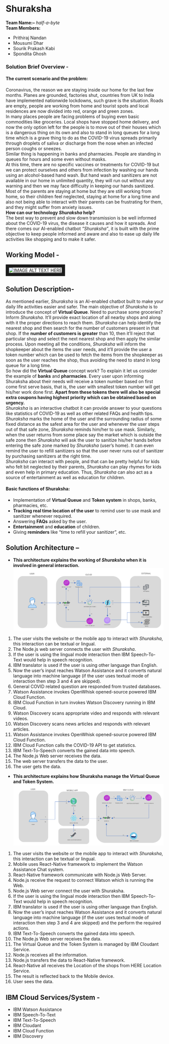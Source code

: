 # Shuraksha
**Team Name:–** *half-a-byte*<br/>
**Team Members:**
  - Prithiraj Nandan
  - Mousumi Dhar
  - Sourik Prakash Kabi
  - Spondita Ghosh
### Solution Brief Overview - 
#### The current scenario and the problem:
Coronavirus, the reason we are staying inside our home for the last few months. Planes are grounded, factories shut, countries from UK to India have implemented nationwide lockdowns, such grave is the situation. Roads are empty, people are working from home and tourist spots and local residences are now divided into red, orange and green zones.<br/>
In many places people are facing problems of buying even basic commodities like groceries. Local shops have stopped home delivery, and now the only option left for the people is to move out of their houses which is a dangerous thing on its own and also to stand in long queues for a long time which is a grave thing to do as the COVID-19 virus spreads primarily through droplets of saliva or discharge from the nose when an infected person coughs or sneezes.<br/>
Similar thing is happening in banks and pharmacies. People are standing in queues for hours and some even without masks.<br/>
At this time, there are no specific vaccines or treatments for COVID-19 but we can protect ourselves and others from infection by washing our hands using an alcohol-based hand wash. But hand wash and sanitizers are not available in our home in unlimited quantity, they will run out without any warning and then we may face difficulty in keeping our hands sanitized.<br/>
Most of the parents are staying at home but they are still working from home, so their children feel neglected, staying at home for a long time and also not being able to interact with their parents can be frustrating for them, and they might suffer from anxiety issues.<br/>
**How can our technology *Shuraksha* help?**<br/>
The best way to prevent and slow down transmission is be well informed about the COVID-19 virus, the disease it causes and how it spreads. And there comes our AI-enabled chatbot *“Shuraksha”*, it is built with the prime objective to keep people informed and aware and also to ease up daily life activities like shopping and to make it safer.<br/>
## Working Model -
<a href="http://www.youtube.com/watch?feature=player_embedded&v=AWO0c2eNqA4
" target="_blank"><img src="http://img.youtube.com/vi/AWO0c2eNqA4/0.jpg" 
alt="IMAGE ALT TEXT HERE" width="240" height="180" border="10" /></a>
## Solution Description-
As mentioned earlier, *Shuraksha* is an AI-enabled chatbot built to make your daily life activities easier and safer. The main objective of *Shuraksha* is to introduce the concept of **Virtual Queue**. Need to purchase some groceries? Inform *Shuraksha*. It’ll provide exact location of all nearby shops and along with it the proper directions to reach them. *Shuraksha* can help identify the nearest shop and then search for the number of customers present in that shop. If the **number of customers is greater** than 10, then it’ll reject that particular shop and select the next nearest shop and then apply the similar process. Upon meeting all the conditions, *Shuraksha* will inform the shopkeeper about the items the user needs, and it’ll provide the user a token number which can be used to fetch the items from the shopkeeper as soon as the user reaches the shop, thus avoiding the need to stand in long queue for a long time.<br/>
So how did the **Virtual Queue** concept work? To explain it let us consider the example of **banks** and **pharmacies**. Every user upon informing Shuraksha about their needs will receive a token number based on first come first serve basis, that is, the user with smallest token number will get his/her work done first. **Apart from these tokens there will also be special extra coupons having highest priority which can be obtained based on urgency.**<br/>
*Shuraksha* is an interactive chatbot it can provide answer to your questions like statistics of COVID-19 as well as other related FAQs and health tips.<br/>
*Shuraksha* marks the home of the user and the surrounding radius of some fixed distance as the safest area for the user and whenever the user steps out of that safe zone, *Shuraksha* reminds him/her to use mask. Similarly, when the user returns from some place say the market which is outside the safe zone then *Shuraksha* will ask the user to sanitize his/her hands before entering the safe zone marked by *Shuraksha* (user’s home). It can even remind the user to refill sanitizers so that the user never runs out of sanitizer by purchasing sanitizers at the right time.<br/>
*Shuraksha* can interact with people, and that can be pretty helpful for kids who felt bit neglected by their parents, *Shuraksha* can play rhymes for kids and even help in primary education. Thus, *Shuraksha* can also act as a source of entertainment as well as education for children.<br/>
#### Basic functions of Shuraksha:
- Implementation of **Virtual Queue** and **Token system** in shops, banks, pharmacies, etc.
- **Tracking real time location of the user** to remind user to use mask and sanitizer whenever required.
-	Answering **FAQs** asked by the user.
-	**Entertainment** and **education** of children.
-	Giving **reminders** like “time to refill your sanitizer”, etc.
## Solution Architecture – 
- **This architecture explains the working of *Shuraksha* when it is involved in general interaction.**
<img src="images/image1.png"><br/>
1. The user visits the website or the mobile app to interact with *Shuraksha*, this interaction can be textual or lingual.
2. The Node.js web server connects the user with *Shuraksha*.
3. If the user is using the lingual mode interaction then IBM Speech-To-Text would help in speech recognition.
4. IBM translator is used if the user is using other language than English.
5. Now the user’s input reaches Watson Assistance and it converts natural language into machine language (if the user uses textual mode of interaction then step 3 and 4 are skipped).
6. General COVID related question are responded from trusted databases.
7. Watson Assistance invokes OpenWhisk opened-source powered IBM Cloud Function. 
8. IBM Cloud Function in turn invokes Watson Discovery running in IBM Cloud.
9. Watson Discovery scans appropriate video and responds with relevant videos.
10. Watson Discovery scans news articles and responds with relevant articles.
11. Watson Assistance invokes OpenWhisk opened-source powered IBM Cloud Function. 
12. IBM Cloud Function calls the COVID-19 API to get statistics.
13. IBM Text-To-Speech converts the gained data into speech.
14. The Node.js Web server receives the data.
15. The web server transfers the data to the user.
16. The user gets the data.<br/>
- **This architecture explains how Shuraksha manage the Virtual Queue and Token System.**
<img src="images/image2.png"><br/>
1. The user visits the website or the mobile app to interact with *Shuraksha*, this interaction can be textual or lingual.
2. Mobile uses React-Native framework to implement the Watson Assistance Chat system.
3. React-Native framework communicate with Node.js Web Server.
4. Node.js receive the request to connect Watson which is running the Web.
5. Node.js Web server connect the user with Shuraksha.
6. If the user is using the lingual mode interaction then IBM Speech-To-Text would help in speech recognition.
7. IBM translator is used if the user is using other language than English.
8. Now the user’s input reaches Watson Assistance and it converts natural language into machine language (if the user uses textual mode of interaction then step 3 and 4 are skipped) and the perform the required actions.
9. IBM Text-To-Speech converts the gained data into speech.
10. The Node.js Web server receives the data.
11. The Virtual Queue and the Token System is managed by IBM Cloudant Service.
12. Node.js receives all the information.
13. Node.js transfers the data to React-Native framework.
14. React-Native all receives the Location of the shops from HERE Location Service.
15. The result is reflected back to the Mobile device.
16. User sees the data.<br/>
## IBM Cloud Services/System -
- IBM Watson Assistance
- IBM Speech-To-Text
-	IBM Text-To-Speech
-	IBM Cloudant
-	IBM Cloud Function
-	IBM Discovery

